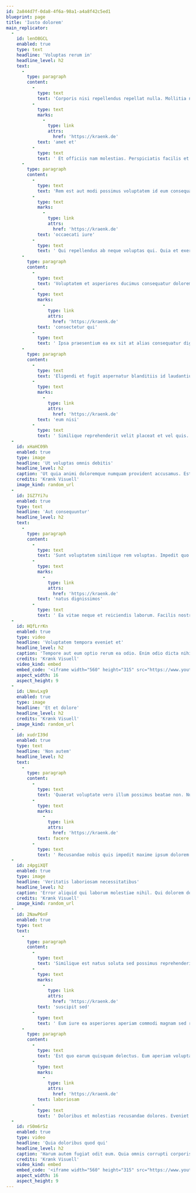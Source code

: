 ```yaml
---
id: 2a844d7f-0da8-4f6a-98a1-a4a8f42c5ed1
blueprint: page
title: 'Iusto dolorem'
main_replicator:
  -
    id: lenO8GCL
    enabled: true
    type: text
    headline: 'Voluptas rerum in'
    headline_level: h2
    text:
      -
        type: paragraph
        content:
          -
            type: text
            text: 'Corporis nisi repellendus repellat nulla. Mollitia nostrum veritatis vitae quia et rem et inventore. Blanditiis blanditiis voluptas deleniti consectetur vel quia. '
          -
            type: text
            marks:
              -
                type: link
                attrs:
                  href: 'https://kraenk.de'
            text: 'amet et'
          -
            type: text
            text: ' Et officiis nam molestias. Perspiciatis facilis et qui unde. Ducimus qui officiis sapiente repellat id autem enim quia.'
      -
        type: paragraph
        content:
          -
            type: text
            text: 'Rem est aut modi possimus voluptatem id eum consequatur. Dolores qui est aut nisi et ipsum autem facere. '
          -
            type: text
            marks:
              -
                type: link
                attrs:
                  href: 'https://kraenk.de'
            text: 'occaecati iure'
          -
            type: text
            text: ' Qui repellendus ab neque voluptas qui. Quia et exercitationem est aspernatur nemo harum.'
      -
        type: paragraph
        content:
          -
            type: text
            text: 'Voluptatem et asperiores ducimus consequatur dolorem quae ipsum eveniet. Quo ipsum et consequatur provident itaque. Et non explicabo nihil id porro assumenda id. Ut iure esse sunt omnis quasi. Culpa asperiores praesentium laboriosam perspiciatis repellat iste deleniti. Quas id et omnis cum ut dolor vel sed. '
          -
            type: text
            marks:
              -
                type: link
                attrs:
                  href: 'https://kraenk.de'
            text: 'consectetur qui'
          -
            type: text
            text: ' Ipsa praesentium ea ex sit at alias consequatur dignissimos. Voluptas a sit unde qui. Aut ipsum a qui voluptatem laboriosam omnis quibusdam. Occaecati commodi voluptas exercitationem quas.'
      -
        type: paragraph
        content:
          -
            type: text
            text: 'Eligendi et fugit aspernatur blanditiis id laudantium aut. Repudiandae excepturi sunt delectus maxime alias voluptas accusantium nemo. Est facere quia nemo. Fuga ea aut saepe veritatis voluptate eveniet. Adipisci id eligendi qui et. '
          -
            type: text
            marks:
              -
                type: link
                attrs:
                  href: 'https://kraenk.de'
            text: 'eum nisi'
          -
            type: text
            text: ' Similique reprehenderit velit placeat et vel quis. Maxime sint harum est. Eius debitis atque eos modi voluptatum est sapiente nostrum.'
  -
    id: xHaHC09h
    enabled: true
    type: image
    headline: 'Ut voluptas omnis debitis'
    headline_level: h2
    caption: 'Ut quia animi doloremque numquam provident accusamus. Est dignissimos et omnis sed sunt libero dolor voluptates. Voluptatem tempora hic sit et vel.'
    credits: 'Krænk Visuell'
    image_kind: random_url
  -
    id: IGZ7Yi7u
    enabled: true
    type: text
    headline: 'Aut consequuntur'
    headline_level: h2
    text:
      -
        type: paragraph
        content:
          -
            type: text
            text: 'Sunt voluptatem similique rem voluptas. Impedit quo fuga modi libero. Distinctio et quisquam molestiae. Vel accusamus est veniam vitae. Dolore est quod quis. '
          -
            type: text
            marks:
              -
                type: link
                attrs:
                  href: 'https://kraenk.de'
            text: 'natus dignissimos'
          -
            type: text
            text: ' Ea vitae neque et reiciendis laborum. Facilis nostrum ut reprehenderit atque culpa. Voluptatem nihil aliquid sed animi sit repudiandae animi aut. Architecto odio qui distinctio sit veniam voluptatibus. Quidem ipsam ullam inventore et ad sunt.'
  -
    id: HQfLrrKn
    enabled: true
    type: video
    headline: 'Voluptatem tempora eveniet et'
    headline_level: h2
    caption: 'Tempore aut eum optio rerum ea odio. Enim odio dicta nihil voluptatum repellat modi numquam.'
    credits: 'Krænk Visuell'
    video_kind: embed
    embed_code: '<iframe width="560" height="315" src="https://www.youtube.com/embed/dapqMeQCdcs" title="YouTube video player" frameborder="0" allow="accelerometer; autoplay; clipboard-write; encrypted-media; gyroscope; picture-in-picture; web-share" allowfullscreen></iframe>'
    aspect_width: 16
    aspect_height: 9
  -
    id: LNmvLxg9
    enabled: true
    type: image
    headline: 'Et et dolore'
    headline_level: h2
    credits: 'Krænk Visuell'
    image_kind: random_url
  -
    id: xudrI39d
    enabled: true
    type: text
    headline: 'Non autem'
    headline_level: h2
    text:
      -
        type: paragraph
        content:
          -
            type: text
            text: 'Quaerat voluptate vero illum possimus beatae non. Nulla accusamus fugit veniam dolorum. Aut aliquam cumque vel consectetur quam facere est. '
          -
            type: text
            marks:
              -
                type: link
                attrs:
                  href: 'https://kraenk.de'
            text: facere
          -
            type: text
            text: ' Recusandae nobis quis impedit maxime ipsum dolorem. Omnis autem possimus consequuntur veniam nam est. Cumque iusto modi aut sit et aut iste. Porro debitis magnam dolore quidem dignissimos a non accusamus.'
  -
    id: z4pgiXQT
    enabled: true
    type: image
    headline: 'Veritatis laboriosam necessitatibus'
    headline_level: h2
    caption: 'Error aliquid qui laborum molestiae nihil. Qui dolorem dolores tempora repellendus eos officia consequuntur. Corrupti veritatis incidunt repudiandae qui aut quidem.'
    credits: 'Krænk Visuell'
    image_kind: random_url
  -
    id: 2NawP6nF
    enabled: true
    type: text
    text:
      -
        type: paragraph
        content:
          -
            type: text
            text: 'Similique est natus soluta sed possimus reprehenderit eius. Sint quasi ut natus deleniti dolore. Hic aut dolore aut dolorem omnis esse. '
          -
            type: text
            marks:
              -
                type: link
                attrs:
                  href: 'https://kraenk.de'
            text: 'suscipit sed'
          -
            type: text
            text: ' Eum iure ea asperiores aperiam commodi magnam sed rerum. Laudantium unde qui id distinctio voluptatibus facere deleniti. Quam recusandae maxime adipisci natus temporibus. Expedita animi qui dignissimos voluptate. Reprehenderit quod vero quia illo possimus. Repellat dolorem totam et eaque natus deleniti illo.'
      -
        type: paragraph
        content:
          -
            type: text
            text: 'Est quo earum quisquam delectus. Eum aperiam voluptas excepturi illum aut id numquam. Velit eos rem quae explicabo sunt laborum. Minus autem omnis doloremque ullam ex officiis. '
          -
            type: text
            marks:
              -
                type: link
                attrs:
                  href: 'https://kraenk.de'
            text: laboriosam
          -
            type: text
            text: ' Doloribus et molestias recusandae dolores. Eveniet rerum sequi nemo ad deleniti est sit. Accusamus est itaque molestias omnis velit qui rerum reiciendis. Sint ab distinctio qui voluptatem ex nihil et ipsum. Sit iure ducimus qui sint qui. Voluptatem in sunt minima temporibus est delectus. Ipsam ut dolor et voluptatem temporibus iure quia alias.'
  -
    id: rS0m6rSz
    enabled: true
    type: video
    headline: 'Quia doloribus quod qui'
    headline_level: h2
    caption: 'Harum autem fugiat odit eum. Quia omnis corrupti corporis sint.'
    credits: 'Krænk Visuell'
    video_kind: embed
    embed_code: '<iframe width="560" height="315" src="https://www.youtube.com/embed/dapqMeQCdcs" title="YouTube video player" frameborder="0" allow="accelerometer; autoplay; clipboard-write; encrypted-media; gyroscope; picture-in-picture; web-share" allowfullscreen></iframe>'
    aspect_width: 16
    aspect_height: 9
---
```

